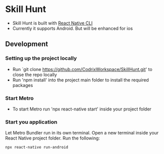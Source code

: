 # Skill Hunt

- Skill Hunt is built with  [React Native CLI](https://reactnative.dev/docs/environment-setup)
- Currently it supports Android. But will be enhanced for ios

## Development 

### Setting up the project locally

- Run `git clone https://github.com/CodrixWorkspace/SkillHunt.git' to close the repo locally
- Run 'npm install' into the project main folder to install the required packages

### Start Metro

- To start Metro run 'npx react-native start' inside your project folder

### Start you application 

Let Metro Bundler run in its own terminal. Open a new terminal inside your React Native project folder. Run the following:

```
npx react-native run-android
```


<!-- FIXME : Fill up with instruction for running the app on ios  -->